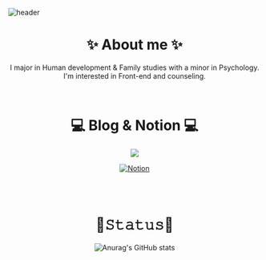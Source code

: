 ![header](https://capsule-render.vercel.app/api?type=waving&color=auto&height=150&section=header&text=&fontSize=90)

<div align="center">

<h1>✨ About me ✨</h1> 
  
<!-- ![Likelion](http://is.am/5yga) <img src="https://img.shields.io/badge/-K--Shield.Jr-blue"> <img src="https://img.shields.io/badge/-AISEC-lightgrey"> -->
I major in Human development & Family studies with a minor in Psychology.
<br>
I'm interested in Front-end and counseling.

<br>
<h1>💻 Blog & Notion 💻</h1>
<p>
<a href="https://velog.io/@hamham"><img src="https://img.shields.io/badge/velog-1DBF73?style=flat-square&logo=Vimeo&logoColor=white"/></a> 
  
[![Notion](https://img.shields.io/badge/Notion-000000?style=flat-square&logo=Notion&logoColor=white)](https://faceted-dash-136.notion.site/cae46d7069cb49cfb46f9ebc82be73dc)
</p>
<br>

<br>
<h1>📌𝚂𝚝𝚊𝚝𝚞𝚜📌</h1>

![Anurag's GitHub stats](https://github-readme-stats.vercel.app/api?username=biyamn&show_icons=true&theme=buefy)
